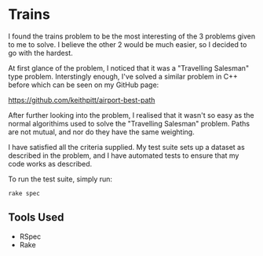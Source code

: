 # Trains
I found the trains problem to be the most interesting of the 3 problems
given to me to solve. I believe the other 2 would be much easier, so I
decided to go with the hardest.

At first glance of the problem, I noticed that it was a "Travelling
Salesman" type problem. Interstingly enough, I've solved a similar
problem in C++ before which can be seen on my GitHub page:

https://github.com/keithpitt/airport-best-path

After further looking into the problem, I realised that it wasn't so
easy as the normal algorithims used to solve the "Travelling Salesman"
problem. Paths are not mutual, and nor do they have the same weighting.

I have satisfied all the criteria supplied. My test suite sets up a
dataset as described in the problem, and I have automated tests to
ensure that my code works as described.

To run the test suite, simply run:

    rake spec

## Tools Used

* RSpec
* Rake
